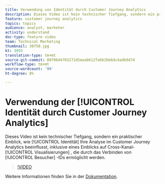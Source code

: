 ```yaml
---
title: Verwendung von Identität durch Customer Journey Analytics
description: Dieses Video ist kein technischer Tiefgang, sondern ein praktischer Einblick, wie die Identität Ihre Analyse im Customer Journey Analytics der Adobe beeinflusst, inklusive eines Einblicks auf Visualisierungen, die durch das Verbinden von Besucher-IDs über Kanal hinweg möglich sind.
feature: customer journey analytics
topics: topics
audience: analyst, marketer
activity: understand
doc-type: feature video
team: Technical Marketing
thumbnail: 30750.jpg
kt: 3955
translation-type: tm+mt
source-git-commit: 08f06d4703272d5eeab612fe6b2bb6dc4adb9d74
workflow-type: tm+mt
source-wordcount: '99'
ht-degree: 8%

---
```



# Verwendung der [!UICONTROL Identität durch Customer Journey Analytics]

Dieses Video ist kein technischer Tiefgang, sondern ein praktischer Einblick, wie [!UICONTROL Identität] Ihre Analyse im Customer Journey Analytics beeinflusst, inklusive eines Einblicks auf Cross-Kanal- [!UICONTROL Visualisierungen] , die durch das Verbinden von [!UICONTROL Besucher] -IDs ermöglicht werden.

>[!VIDEO](https://video.tv.adobe.com/v/30750/?quality=12&enable10seconds=on&speedcontrol=on)

Weitere Informationen finden Sie in der [Dokumentation](https://docs.adobe.com/content/help/de-DE/analytics-platform/using/cja-landing.html).
